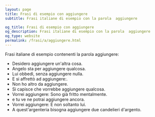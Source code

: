 ```yaml
---
layout: page
title: Frasi di esempio con aggiungere 
subtitle: Frasi italiane di esempio con la parola  aggiungere

og_title: Frasi di esempio con aggiungere 
og_description: Frasi italiane di esempio con la parola  aggiungere
og_type: website
permalink: /frasi/a/aggiungere.html
---
```


Frasi italiane di esempio contenenti la parola aggiungere:


- Desidero aggiungere un'altra cosa.
- Angelo sta per aggiungere qualcosa.
- Lui obbedì, senza aggiungere nulla.
- E si affrettò ad aggiungere:.
- Non ho altro da aggiungere.
- Si capisce che vorrebbe aggiungere qualcosa.
- Vorrei aggiungere: Sono già fritto mentalmente.
- e tu ve ne potrai aggiungere ancora.
- Vorrei aggiungere: E non soltanto lui.
- A quest'argenteria bisogna aggiungere due candelieri d'argento.
